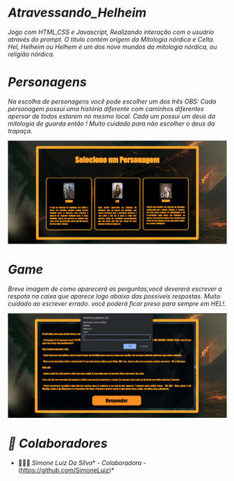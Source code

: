 
# *Atravessando_Helheim*
*Jogo com HTML,CSS e   Javascript, Realizando interação com o usuário através do prompt.* 
*O titulo contém origem da Mitologia nórdica e Celta.* 
*Hel, Helheim ou Helhem é um dos nove mundos da mitologia nórdica, ou religião nórdica.*

# *Personagens*
*Na escolha de personagens você pode escolher um dos três OBS: Cada personagem possui uma história diferente com caminhos diferentes 
apersar de todos estarem no mesmo local. Cada um possui um deus da mitologia de guarda então ! Muito cuidado para não escolher o deus da 
trapaça.* 

<img src="./assets/PaginaDePersonagens.png">

# *Game*
*Breve imagem de como aparecerá as perguntas,você devererá escrever a respota na caixa que aparece logo abaixo 
das possíveis respostas. Muito cuidado ao escrever errado. você poderá ficar preso para sempre em HEL!.* 

<img src="./assets/PaginaDeEscolhas.png">

# *:handshake: Colaboradores*
* 🙋🏻‍♀️ *Simone Luiz Da Silva** - *Colaboradora* - (https://github.com/SimoneLuiz)*
